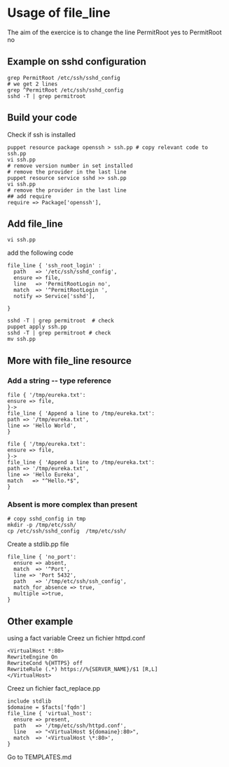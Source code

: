 # Usage of file_line

The aim of the exercice is to change the line PermitRoot yes to 
PermitRoot no 

## Example on sshd configuration 
```shell
grep PermitRoot /etc/ssh/sshd_config
# we get 2 lines 
grep ^PermitRoot /etc/ssh/sshd_config
sshd -T | grep permitroot
```

## Build your code 
Check if ssh is installed  
```shell
puppet resource package openssh > ssh.pp # copy relevant code to ssh.pp
vi ssh.pp
# remove version number in set installed
# remove the provider in the last line 
puppet resource service sshd >> ssh.pp
vi ssh.pp
# remove the provider in the last line 
## add require 
require => Package['openssh'],
```
## Add file_line 
```shell
vi ssh.pp
```
add the following code 
```puppet
file_line { 'ssh_root_login' :
  path   => '/etc/ssh/sshd_config',
  ensure => file,
  line   => 'PermitRootLogin no',
  match  => '^PermitRootLogin ',
  notify => Service['sshd'],
  
}
```
```shell
sshd -T | grep permitroot  # check 
puppet apply ssh.pp
sshd -T | grep permitroot # check
mv ssh.pp
```

## More with file_line resource 

### Add a string -- type reference
```puppet
file { '/tmp/eureka.txt':
ensure => file,
}->
file_line { 'Append a line to /tmp/eureka.txt':
path => '/tmp/eureka.txt',  
line => 'Hello World',
}
```

```shell
file { '/tmp/eureka.txt':
ensure => file,
}->
file_line { 'Append a line to /tmp/eureka.txt':
path => '/tmp/eureka.txt',  
line => 'Hello Eureka',
match   => "^Hello.*$",
}
```

### Absent is more complex than present 
```shell
# copy sshd_config in tmp
mkdir -p /tmp/etc/ssh/
cp /etc/ssh/sshd_config  /tmp/etc/ssh/
```

Create a stdlib.pp file
```shell
file_line { 'no_port':
  ensure => absent,
  match  => '^Port',
  line => 'Port 5432',
  path   => '/tmp/etc/ssh/ssh_config',
  match_for_absence => true,
  multiple =>true, 
}
```

## Other example
using a fact variable 
Creez un fichier httpd.conf
```shell
<VirtualHost *:80>
RewriteEngine On
RewriteCond %{HTTPS} off
RewriteRule (.*) https://%{SERVER_NAME}/$1 [R,L]
</VirtualHost>
```
Creez un fichier fact_replace.pp
```puppet
include stdlib
$domaine = $facts['fqdn']
file_line { 'virtual_host':
  ensure => present,
  path   => '/tmp/etc/ssh/httpd.conf',
  line   => "<VirtualHost ${domaine}:80>",
  match  => '<VirtualHost \*:80>',
}
```

Go to TEMPLATES.md